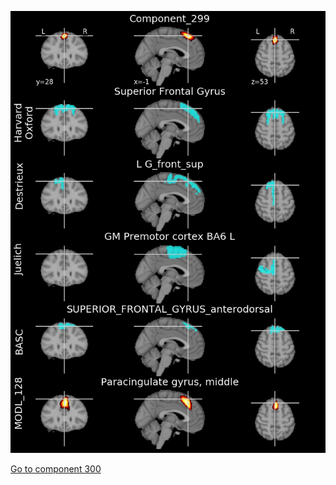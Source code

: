 


![299](preliminary/299.jpg "Component 299")

[Go to component 300](https://parietal-inria.github.io/MODL_atlas/512/300 "Component 300")